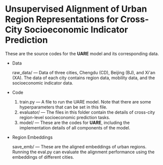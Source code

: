 # Unsupervised Alignment of Urban Region Representations for Cross-City Socioeconomic Indicator Prediction

These are the source codes for the **UARE** model and its corresponding data. 

- Data
  
  raw_data/ — Data of three cities, Chengdu (CD), Beijing (BJ), and Xi'an (XA).  The data of each city contains region data, mobility data, and the socioeconomic indicator data.
  
- Code
  1. train.py — A file to run the UARE model. Note that there are some hyperparameters that can be set in this file.
  2. evaluator/ — The files in this folder contain the details of cross-city region-level socioeconomic prediction tasks.
  3. model/ — These are the codes for **UARE**, including the implementation details of all components of the model.
  
- Region Embeddings

  save_emb/ — These are the aligned embeddings of urban regions.  Running the eval.py can evaluate the alignment performance using the embeddings of different cities.

